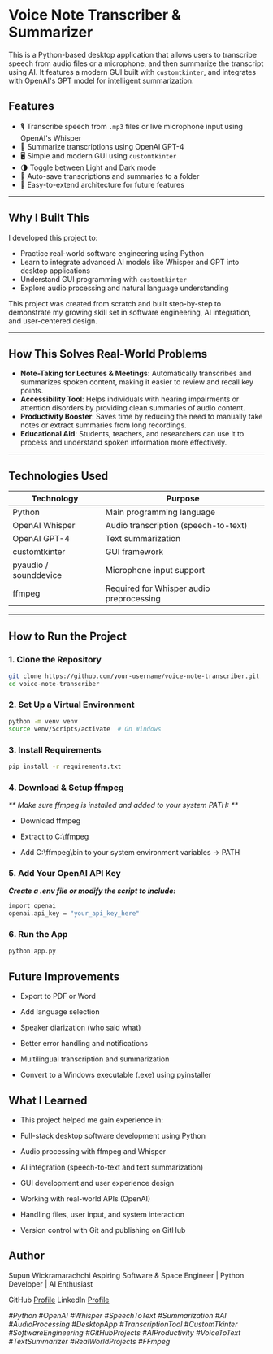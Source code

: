 # Voice Note Transcriber & Summarizer

This is a Python-based desktop application that allows users to transcribe speech from audio files or a microphone, and then summarize the transcript using AI. It features a modern GUI built with `customtkinter`, and integrates with OpenAI's GPT model for intelligent summarization.

## Features

- 🎙️ Transcribe speech from `.mp3` files or live microphone input using OpenAI's Whisper
- 🧠 Summarize transcriptions using OpenAI GPT-4
- 🖥️ Simple and modern GUI using `customtkinter`
- 🌗 Toggle between Light and Dark mode
- 💾 Auto-save transcriptions and summaries to a folder
- 🔧 Easy-to-extend architecture for future features

---

## Why I Built This

I developed this project to:

- Practice real-world software engineering using Python
- Learn to integrate advanced AI models like Whisper and GPT into desktop applications
- Understand GUI programming with `customtkinter`
- Explore audio processing and natural language understanding

This project was created from scratch and built step-by-step to demonstrate my growing skill set in software engineering, AI integration, and user-centered design.

---

## How This Solves Real-World Problems

- **Note-Taking for Lectures & Meetings**: Automatically transcribes and summarizes spoken content, making it easier to review and recall key points.
- **Accessibility Tool**: Helps individuals with hearing impairments or attention disorders by providing clean summaries of audio content.
- **Productivity Booster**: Saves time by reducing the need to manually take notes or extract summaries from long recordings.
- **Educational Aid**: Students, teachers, and researchers can use it to process and understand spoken information more effectively.

---

## Technologies Used

| Technology       | Purpose                                |
|------------------|----------------------------------------|
| Python           | Main programming language              |
| OpenAI Whisper   | Audio transcription (speech-to-text)   |
| OpenAI GPT-4     | Text summarization                     |
| customtkinter    | GUI framework                          |
| pyaudio / sounddevice | Microphone input support         |
| ffmpeg           | Required for Whisper audio preprocessing |

---

## How to Run the Project

### 1. Clone the Repository

```bash
git clone https://github.com/your-username/voice-note-transcriber.git
cd voice-note-transcriber
```
### 2. Set Up a Virtual Environment
```bash
python -m venv venv
source venv/Scripts/activate  # On Windows
```
### 3. Install Requirements
```bash
pip install -r requirements.txt
```
### 4. Download & Setup ffmpeg
_** Make sure ffmpeg is installed and added to your system PATH: **_
- Download ffmpeg

- Extract to C:\ffmpeg

- Add C:\ffmpeg\bin to your system environment variables → PATH

### 5. Add Your OpenAI API Key
**_Create a .env file or modify the script to include:_**
```bash
import openai
openai.api_key = "your_api_key_here"
```
### 6. Run the App
```bash
python app.py
```
## Future Improvements
- Export to PDF or Word

- Add language selection

- Speaker diarization (who said what)

- Better error handling and notifications

- Multilingual transcription and summarization

- Convert to a Windows executable (.exe) using pyinstaller

## What I Learned
- This project helped me gain experience in:

- Full-stack desktop software development using Python

- Audio processing with ffmpeg and Whisper

- AI integration (speech-to-text and text summarization)

- GUI development and user experience design

- Working with real-world APIs (OpenAI)

- Handling files, user input, and system interaction

- Version control with Git and publishing on GitHub

## Author
Supun Wickramarachchi
Aspiring Software & Space Engineer | Python Developer | AI Enthusiast

GitHub [Profile](https://github.com/supunwickramarachchi)
LinkedIn [Profile](https://www.linkedin.com/in/supun-wickramarachchi-763a7a174/)

_#Python #OpenAI #Whisper #SpeechToText #Summarization #AI #AudioProcessing 
#DesktopApp #TranscriptionTool #CustomTkinter #SoftwareEngineering #GitHubProjects 
#AIProductivity #VoiceToText #TextSummarizer #RealWorldProjects #FFmpeg_
